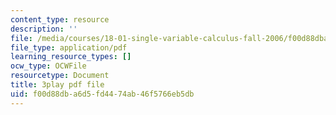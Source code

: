 ```yaml
---
content_type: resource
description: ''
file: /media/courses/18-01-single-variable-calculus-fall-2006/f00d88dba6d5fd4474ab46f5766eb5db_ryLdyDrBfvI.pdf
file_type: application/pdf
learning_resource_types: []
ocw_type: OCWFile
resourcetype: Document
title: 3play pdf file
uid: f00d88db-a6d5-fd44-74ab-46f5766eb5db
---
```


